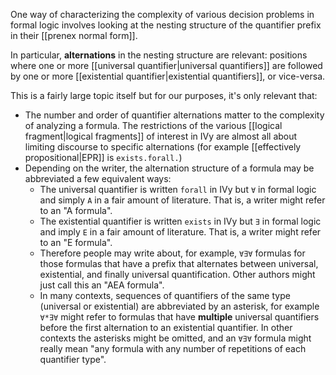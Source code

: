One way of characterizing the complexity of various decision problems in formal logic involves looking at the nesting structure of the quantifier prefix in their [[prenex normal form]].

In particular, **alternations** in the nesting structure are relevant: positions where one or more [[universal quantifier|universal quantifiers]] are followed by one or more [[existential quantifier|existential quantifiers]], or vice-versa.

This is a fairly large topic itself but for our purposes, it's only relevant that:
  - The number and order of quantifier alternations matter to the complexity of analyzing a formula. The restrictions of the various [[logical fragment|logical fragments]] of interest in IVy are almost all about limiting discourse to specific alternations (for example [[effectively propositional|EPR]] is `exists.forall.`)
  - Depending on the writer, the alternation structure of a formula may be abbreviated a few equivalent ways:
    - The universal quantifier is written `forall` in IVy but `∀` in formal logic and simply `A` in a fair amount of literature. That is, a writer might refer to an "A formula".
    - The existential quantifier is written `exists` in IVy but `∃` in formal logic and imply `E` in a fair amount of literature. That is, a writer might refer to an "E formula".
    - Therefore people may write about, for example, `∀∃∀` formulas for those formulas that have a prefix that alternates between universal, existential, and finally universal quantification. Other authors might just call this an "AEA formula".
    - In many contexts, sequences of quantifiers of the same type (universal or existential) are abbreviated by an asterisk, for example `∀*∃∀` might refer to formulas that have **multiple** universal quantifiers before the first alternation to an existential quantifier. In other contexts the asterisks might be omitted, and an `∀∃∀` formula might really mean "any formula with any number of repetitions of each quantifier type".
